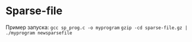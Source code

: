 # Sparse-file

Пример запуска: 
`gcc sp_prog.c -o myprogram`
`gzip -cd sparse-file.gz | ./myprogram newsparsefile` 
